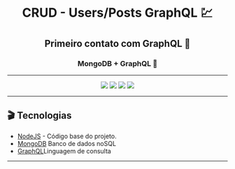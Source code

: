 <div align="center">
  <h1>CRUD - Users/Posts GraphQL 💹</h1>
</div>

<h2 align="center">Primeiro contato com GraphQL 💜</h2>
<h3 align="center">MongoDB + GraphQL 💚</h3>
<hr />

<div align="center">
  <img src="https://img.shields.io/badge/npm-8.1.2-green" />
  <img src="https://img.shields.io/badge/node-16.13.1-green" />
  <img src="https://img.shields.io/badge/graphql-16.3.0-blueviolet" />
  <img src="https://img.shields.io/badge/apolloServer-3.6.2-important" />
</div>
<hr/>

<h2> 🎬 Tecnologias</h2>
 
<ul>
  <li><a target="_blank" href="https://nodejs.org/pt-br/" >NodeJS</a> - Código base do projeto.</li>
  <li><a href="https://www.mongodb.com/">MongoDB</a> Banco de dados noSQL</li>
  <li><a href="https://graphcdn.io/">GraphQL</a>Linguagem de consulta</li>
</ul>
<hr/>
